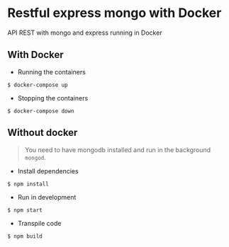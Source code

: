 # Restful express mongo with Docker
API REST with mongo and express running in Docker

## With Docker
- Running the containers
```
$ docker-compose up
```

- Stopping the containers
```
$ docker-compose down
```


## Without docker
> You need to have mongodb installed and run in the background `mongod`.

- Install dependencies
```
$ npm install
```

- Run in development
```
$ npm start
```

- Transpile code
```
$ npm build
```

